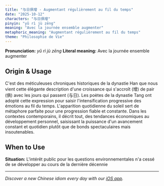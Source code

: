 ```yaml
---
title: "与日俱增 - Augmentant régulièrement au fil du temps"
date: "2025-10-12"
characters: "与日俱增"
pinyin: "yǔ rì jù zēng"
meaning: "Avec la journée ensemble augmenter"
metaphoric_meaning: "Augmentant régulièrement au fil du temps"
theme: "Philosophie de Vie"
---
```


**Pronunciation:** *yǔ rì jù zēng*
**Literal meaning:** Avec la journée ensemble augmenter

## Origin & Usage

C'est des méticuleuses chroniques historiques de la dynastie Han que nous vient cette élégante description d'une croissance qui s'accroît (增) de pair (俱) avec les jours qui passent (与日). Les poètes de la dynastie Tang ont adopté cette expression pour saisir l'intensification progressive des émotions au fil du temps. L'apparition quotidienne du soleil sert de métaphore parfaite pour une progression fiable et constante. Dans les contextes contemporains, il décrit tout, des tendances économiques au développement personnel, saisissant la puissance d'un avancement constant et quotidien plutôt que de bonds spectaculaires mais insoutenables.

## When to Use

**Situation:** L'intérêt public pour les questions environnementales n'a cessé de se développer au cours de la dernière décennie

---

*Discover a new Chinese idiom every day with our [iOS app](https://apps.apple.com/us/app/daily-chinese-idioms/id6740611324).*
